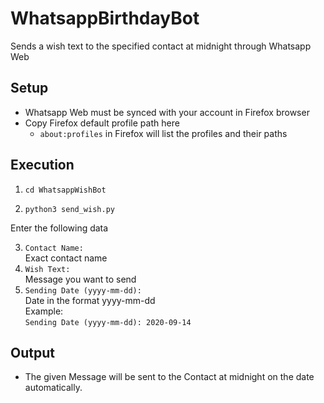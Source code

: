 # WhatsappBirthdayBot
Sends a wish text to the specified contact at midnight through Whatsapp Web

## Setup

- Whatsapp Web must be synced with your account in Firefox browser
- Copy Firefox default profile path here
  - `about:profiles` in Firefox will list the profiles and their paths

## Execution

1. `cd WhatsappWishBot`

2. `python3 send_wish.py`<br>
   
Enter the following data

3. `Contact Name: `<br>
   Exact contact name
4. `Wish Text: `<br>
   Message you want to send 
5. `Sending Date (yyyy-mm-dd): `<br>
   Date in the format yyyy-mm-dd<br>
   Example: <br> 
   `Sending Date (yyyy-mm-dd): 2020-09-14`

## Output
- The given Message will be sent to the Contact at midnight on the date automatically.
  